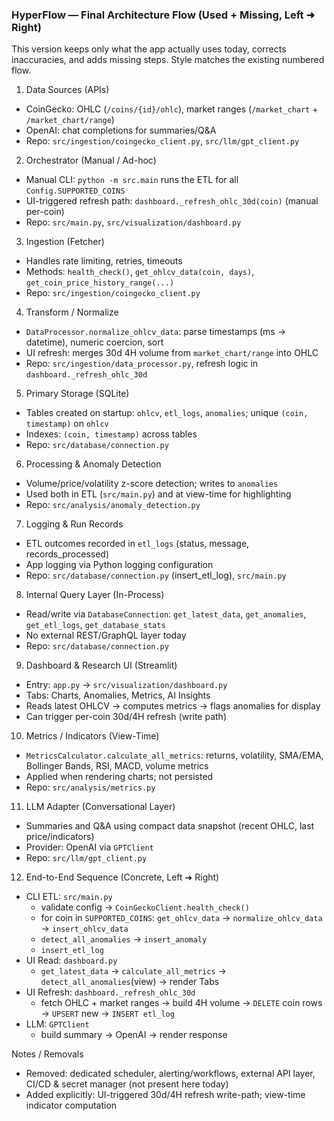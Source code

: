 ### HyperFlow — Final Architecture Flow (Used + Missing, Left ➜ Right)

This version keeps only what the app actually uses today, corrects inaccuracies, and adds missing steps. Style matches the existing numbered flow.

1. Data Sources (APIs)
- CoinGecko: OHLC (`/coins/{id}/ohlc`), market ranges (`/market_chart` + `/market_chart/range`)
- OpenAI: chat completions for summaries/Q&A
- Repo: `src/ingestion/coingecko_client.py`, `src/llm/gpt_client.py`

2. Orchestrator (Manual / Ad-hoc)
- Manual CLI: `python -m src.main` runs the ETL for all `Config.SUPPORTED_COINS`
- UI-triggered refresh path: `dashboard._refresh_ohlc_30d(coin)` (manual per-coin)
- Repo: `src/main.py`, `src/visualization/dashboard.py`

3. Ingestion (Fetcher)
- Handles rate limiting, retries, timeouts
- Methods: `health_check()`, `get_ohlcv_data(coin, days)`, `get_coin_price_history_range(...)`
- Repo: `src/ingestion/coingecko_client.py`

4. Transform / Normalize
- `DataProcessor.normalize_ohlcv_data`: parse timestamps (ms → datetime), numeric coercion, sort
- UI refresh: merges 30d 4H volume from `market_chart/range` into OHLC
- Repo: `src/ingestion/data_processor.py`, refresh logic in `dashboard._refresh_ohlc_30d`

5. Primary Storage (SQLite)
- Tables created on startup: `ohlcv`, `etl_logs`, `anomalies`; unique `(coin, timestamp)` on `ohlcv`
- Indexes: `(coin, timestamp)` across tables
- Repo: `src/database/connection.py`

6. Processing & Anomaly Detection
- Volume/price/volatility z-score detection; writes to `anomalies`
- Used both in ETL (`src/main.py`) and at view-time for highlighting
- Repo: `src/analysis/anomaly_detection.py`

7. Logging & Run Records
- ETL outcomes recorded in `etl_logs` (status, message, records_processed)
- App logging via Python logging configuration
- Repo: `src/database/connection.py` (insert_etl_log), `src/main.py`

8. Internal Query Layer (In-Process)
- Read/write via `DatabaseConnection`: `get_latest_data`, `get_anomalies`, `get_etl_logs`, `get_database_stats`
- No external REST/GraphQL layer today
- Repo: `src/database/connection.py`

9. Dashboard & Research UI (Streamlit)
- Entry: `app.py` → `src/visualization/dashboard.py`
- Tabs: Charts, Anomalies, Metrics, AI Insights
- Reads latest OHLCV → computes metrics → flags anomalies for display
- Can trigger per-coin 30d/4H refresh (write path)

10. Metrics / Indicators (View-Time)
- `MetricsCalculator.calculate_all_metrics`: returns, volatility, SMA/EMA, Bollinger Bands, RSI, MACD, volume metrics
- Applied when rendering charts; not persisted
- Repo: `src/analysis/metrics.py`

11. LLM Adapter (Conversational Layer)
- Summaries and Q&A using compact data snapshot (recent OHLC, last price/indicators)
- Provider: OpenAI via `GPTClient`
- Repo: `src/llm/gpt_client.py`

12. End-to-End Sequence (Concrete, Left ➜ Right)
- CLI ETL: `src/main.py`
  - validate config → `CoinGeckoClient.health_check()`
  - for coin in `SUPPORTED_COINS`: `get_ohlcv_data` → `normalize_ohlcv_data` → `insert_ohlcv_data`
  - `detect_all_anomalies` → `insert_anomaly`
  - `insert_etl_log`
- UI Read: `dashboard.py`
  - `get_latest_data` → `calculate_all_metrics` → `detect_all_anomalies`(view) → render Tabs
- UI Refresh: `dashboard._refresh_ohlc_30d`
  - fetch OHLC + market ranges → build 4H volume → `DELETE` coin rows → `UPSERT` new → `INSERT etl_log`
- LLM: `GPTClient`
  - build summary → OpenAI → render response

Notes / Removals
- Removed: dedicated scheduler, alerting/workflows, external API layer, CI/CD & secret manager (not present here today)
- Added explicitly: UI-triggered 30d/4H refresh write-path; view-time indicator computation


